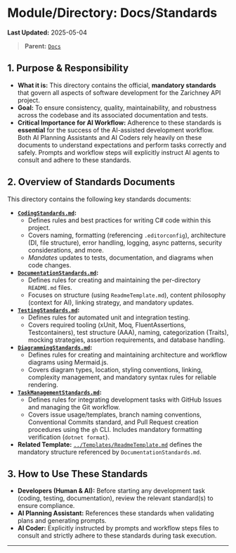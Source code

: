 # Module/Directory: Docs/Standards

**Last Updated:** 2025-05-04

> **Parent:** [`Docs`](../README.md)

## 1. Purpose & Responsibility

* **What it is:** This directory contains the official, **mandatory standards** that govern all aspects of software development for the Zarichney API project.
* **Goal:** To ensure consistency, quality, maintainability, and robustness across the codebase and its associated documentation and tests.
* **Critical Importance for AI Workflow:** Adherence to these standards is **essential** for the success of the AI-assisted development workflow. Both AI Planning Assistants and AI Coders rely heavily on these documents to understand expectations and perform tasks correctly and safely. Prompts and workflow steps will explicitly instruct AI agents to consult and adhere to these standards.

## 2. Overview of Standards Documents

This directory contains the following key standards documents:

* **[`CodingStandards.md`](./CodingStandards.md):**
    * Defines rules and best practices for writing C# code within this project.
    * Covers naming, formatting (referencing `.editorconfig`), architecture (DI, file structure), error handling, logging, async patterns, security considerations, and more.
    * *Mandates* updates to tests, documentation, and diagrams when code changes.
* **[`DocumentationStandards.md`](./DocumentationStandards.md):**
    * Defines rules for creating and maintaining the per-directory `README.md` files.
    * Focuses on structure (using `ReadmeTemplate.md`), content philosophy (context for AI), linking strategy, and mandatory updates.
* **[`TestingStandards.md`](./TestingStandards.md):**
    * Defines rules for automated unit and integration testing.
    * Covers required tooling (xUnit, Moq, FluentAssertions, Testcontainers), test structure (AAA), naming, categorization (Traits), mocking strategies, assertion requirements, and database handling.
* **[`DiagrammingStandards.md`](./DiagrammingStandards.md):**
    * Defines rules for creating and maintaining architecture and workflow diagrams using Mermaid.js.
    * Covers diagram types, location, styling conventions, linking, complexity management, and mandatory syntax rules for reliable rendering.
* **[`TaskManagementStandards.md`](./TaskManagementStandards.md):**
    * Defines rules for integrating development tasks with GitHub Issues and managing the Git workflow.
    * Covers issue usage/templates, branch naming conventions, Conventional Commits standard, and Pull Request creation procedures using the `gh` CLI. Includes mandatory formatting verification (`dotnet format`).
* **Related Template:** [`../Templates/ReadmeTemplate.md`](../Templates/ReadmeTemplate.md) defines the mandatory structure referenced by `DocumentationStandards.md`.

## 3. How to Use These Standards

* **Developers (Human & AI):** Before starting any development task (coding, testing, documentation), review the relevant standard(s) to ensure compliance.
* **AI Planning Assistant:** References these standards when validating plans and generating prompts.
* **AI Coder:** Explicitly instructed by prompts and workflow steps files to consult and strictly adhere to these standards during task execution.

---